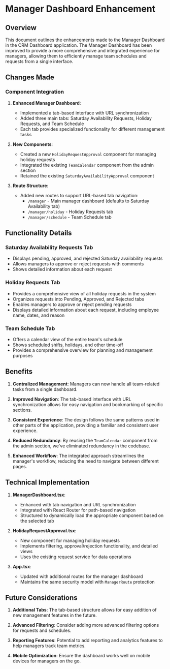 # Manager Dashboard Enhancement

## Overview

This document outlines the enhancements made to the Manager Dashboard in the CRM Dashboard application. The Manager Dashboard has been improved to provide a more comprehensive and integrated experience for managers, allowing them to efficiently manage team schedules and requests from a single interface.

## Changes Made

### Component Integration

1. **Enhanced Manager Dashboard**:
   - Implemented a tab-based interface with URL synchronization
   - Added three main tabs: Saturday Availability Requests, Holiday Requests, and Team Schedule
   - Each tab provides specialized functionality for different management tasks

2. **New Components**:
   - Created a new `HolidayRequestApproval` component for managing holiday requests
   - Integrated the existing `TeamCalendar` component from the admin section
   - Retained the existing `SaturdayAvailabilityApproval` component

3. **Route Structure**:
   - Added new routes to support URL-based tab navigation:
     - `/manager` - Main manager dashboard (defaults to Saturday Availability tab)
     - `/manager/holiday` - Holiday Requests tab
     - `/manager/schedule` - Team Schedule tab

## Functionality Details

### Saturday Availability Requests Tab
- Displays pending, approved, and rejected Saturday availability requests
- Allows managers to approve or reject requests with comments
- Shows detailed information about each request

### Holiday Requests Tab
- Provides a comprehensive view of all holiday requests in the system
- Organizes requests into Pending, Approved, and Rejected tabs
- Enables managers to approve or reject pending requests
- Displays detailed information about each request, including employee name, dates, and reason

### Team Schedule Tab
- Offers a calendar view of the entire team's schedule
- Shows scheduled shifts, holidays, and other time-off
- Provides a comprehensive overview for planning and management purposes

## Benefits

1. **Centralized Management**: Managers can now handle all team-related tasks from a single dashboard.

2. **Improved Navigation**: The tab-based interface with URL synchronization allows for easy navigation and bookmarking of specific sections.

3. **Consistent Experience**: The design follows the same patterns used in other parts of the application, providing a familiar and consistent user experience.

4. **Reduced Redundancy**: By reusing the `TeamCalendar` component from the admin section, we've eliminated redundancy in the codebase.

5. **Enhanced Workflow**: The integrated approach streamlines the manager's workflow, reducing the need to navigate between different pages.

## Technical Implementation

1. **ManagerDashboard.tsx**:
   - Enhanced with tab navigation and URL synchronization
   - Integrated with React Router for path-based navigation
   - Structured to dynamically load the appropriate component based on the selected tab

2. **HolidayRequestApproval.tsx**:
   - New component for managing holiday requests
   - Implements filtering, approval/rejection functionality, and detailed views
   - Uses the existing request service for data operations

3. **App.tsx**:
   - Updated with additional routes for the manager dashboard
   - Maintains the same security model with `ManagerRoute` protection

## Future Considerations

1. **Additional Tabs**: The tab-based structure allows for easy addition of new management features in the future.

2. **Advanced Filtering**: Consider adding more advanced filtering options for requests and schedules.

3. **Reporting Features**: Potential to add reporting and analytics features to help managers track team metrics.

4. **Mobile Optimization**: Ensure the dashboard works well on mobile devices for managers on the go. 